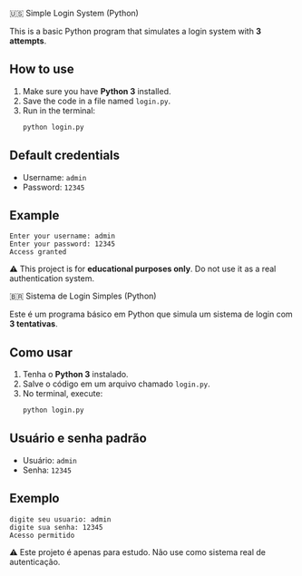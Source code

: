 🇺🇸 Simple Login System (Python)

This is a basic Python program that simulates a login system with **3 attempts**.

## How to use
1. Make sure you have **Python 3** installed.
2. Save the code in a file named `login.py`.
3. Run in the terminal:
   ```bash
   python login.py
   ```

## Default credentials
- Username: `admin`  
- Password: `12345`

## Example
```
Enter your username: admin
Enter your password: 12345
Access granted
```

⚠️ This project is for **educational purposes only**. Do not use it as a real authentication system.

🇧🇷 Sistema de Login Simples (Python)

Este é um programa básico em Python que simula um sistema de login com **3 tentativas**.

## Como usar
1. Tenha o **Python 3** instalado.
2. Salve o código em um arquivo chamado `login.py`.
3. No terminal, execute:
   ```bash
   python login.py
   ```

## Usuário e senha padrão
- Usuário: `admin`
- Senha: `12345`

## Exemplo
```
digite seu usuario: admin
digite sua senha: 12345
Acesso permitido
```

⚠️ Este projeto é apenas para estudo. Não use como sistema real de autenticação.
